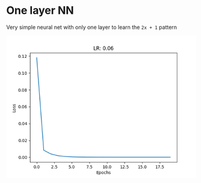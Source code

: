 # One layer NN
Very simple neural net with only one layer to learn the `2x + 1` pattern

![Figure](./Figure_1.png)
